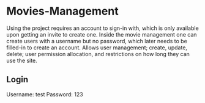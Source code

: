 # Movies-Management
Using the project requires an account to sign-in with, which is only available upon getting
an invite to create one.
Inside the movie management one can create users with a username but no password,
which later needs to be filled-in to create an account.
Allows user management; create, update, delete; user permission allocation, and
restrictions on how long they can use the site.

## Login
Username: test
Password: 123

